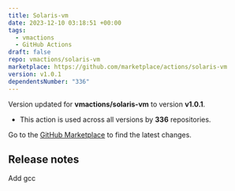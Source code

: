 ```yaml
---
title: Solaris-vm
date: 2023-12-10 03:18:51 +00:00
tags:
  - vmactions
  - GitHub Actions
draft: false
repo: vmactions/solaris-vm
marketplace: https://github.com/marketplace/actions/solaris-vm
version: v1.0.1
dependentsNumber: "336"
---
```



Version updated for **vmactions/solaris-vm** to version **v1.0.1**.
- This action is used across all versions by **336** repositories.

Go to the [GitHub Marketplace](https://github.com/marketplace/actions/solaris-vm) to find the latest changes.

## Release notes

Add gcc
